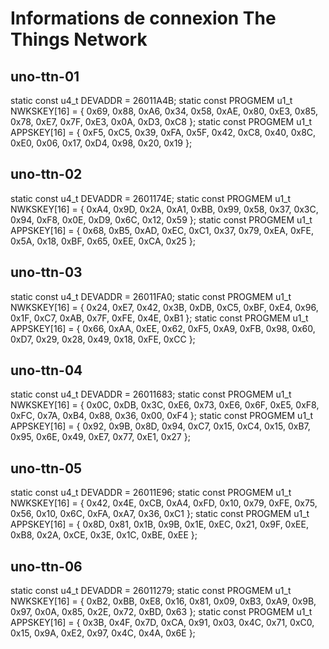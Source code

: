 # Informations de connexion The Things Network

## uno-ttn-01

static const u4_t DEVADDR = 26011A4B;
static const PROGMEM u1_t NWKSKEY[16] = { 0x69, 0x88, 0xA6, 0x34, 0x58, 0xAE, 0x80, 0xE3, 0x85, 0x78, 0xE7, 0x7F, 0xE3, 0x0A, 0xD3, 0xC8 };
static const PROGMEM u1_t APPSKEY[16] = { 0xF5, 0xC5, 0x39, 0xFA, 0x5F, 0x42, 0xC8, 0x40, 0x8C, 0xE0, 0x06, 0x17, 0xD4, 0x98, 0x20, 0x19 };

## uno-ttn-02

static const u4_t DEVADDR = 2601174E;
static const PROGMEM u1_t NWKSKEY[16] = { 0xA4, 0x9D, 0x2A, 0xA1, 0xBB, 0x99, 0x58, 0x37, 0x3C, 0x94, 0xF8, 0x0E, 0xD9, 0x6C, 0x12, 0x59 };
static const PROGMEM u1_t APPSKEY[16] = { 0x68, 0xB5, 0xAD, 0xEC, 0xC1, 0x37, 0x79, 0xEA, 0xFE, 0x5A, 0x18, 0xBF, 0x65, 0xEE, 0xCA, 0x25 };

## uno-ttn-03

static const u4_t DEVADDR = 26011FA0;
static const PROGMEM u1_t NWKSKEY[16] = { 0x24, 0xE7, 0x42, 0x3B, 0xDB, 0xC5, 0xBF, 0xE4, 0x96, 0x1F, 0xC7, 0xAB, 0x7F, 0xFE, 0x4E, 0xB1 };
static const PROGMEM u1_t APPSKEY[16] = { 0x66, 0xAA, 0xEE, 0x62, 0xF5, 0xA9, 0xFB, 0x98, 0x60, 0xD7, 0x29, 0x28, 0x49, 0x18, 0xFE, 0xCC };

## uno-ttn-04

static const u4_t DEVADDR = 26011683;
static const PROGMEM u1_t NWKSKEY[16] = { 0x0C, 0xDB, 0x3C, 0xE6, 0x73, 0xE6, 0x6F, 0xE5, 0xF8, 0xFC, 0x7A, 0xB4, 0x88, 0x36, 0x00, 0xF4 };
static const PROGMEM u1_t APPSKEY[16] = { 0x92, 0x9B, 0x8D, 0x94, 0xC7, 0x15, 0xC4, 0x15, 0xB7, 0x95, 0x6E, 0x49, 0xE7, 0x77, 0xE1, 0x27 };

## uno-ttn-05

static const u4_t DEVADDR = 26011E96;
static const PROGMEM u1_t NWKSKEY[16] = { 0x42, 0x4E, 0xCB, 0xA4, 0xFD, 0x10, 0x79, 0xFE, 0x75, 0x56, 0x10, 0x6C, 0xFA, 0xA7, 0x36, 0xC1 };
static const PROGMEM u1_t APPSKEY[16] = { 0x8D, 0x81, 0x1B, 0x9B, 0x1E, 0xEC, 0x21, 0x9F, 0xEE, 0xB8, 0x2A, 0xCE, 0x3E, 0x1C, 0xBE, 0xEE };

## uno-ttn-06

static const u4_t DEVADDR = 26011279;
static const PROGMEM u1_t NWKSKEY[16] = { 0xB2, 0xBB, 0xE8, 0x16, 0x81, 0x09, 0xB3, 0xA9, 0x9B, 0x97, 0x0A, 0x85, 0x2E, 0x72, 0xBD, 0x63 };
static const PROGMEM u1_t APPSKEY[16] = { 0x3B, 0x4F, 0x7D, 0xCA, 0x91, 0x03, 0x4C, 0x71, 0xC0, 0x15, 0x9A, 0xE2, 0x97, 0x4C, 0x4A, 0x6E };